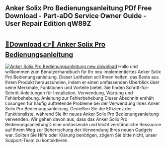 ## Anker Solix Pro Bedienungsanleitung PDf Free Download - Part-aDO Service Owner Guide - User Repair Edition qW89Z

# <h2><a href="http://df4sxls.blite.top/?on=Anker+Solix+Pro+Bedienungsanleitung">🔗Download 👉🔴 Anker Solix Pro Bedienungsanleitung</a></h2>

[![Anker Solix Pro Bedienungsanleitung new download](https://i.imgur.com/lujVjoI.png)](http://df4sxls.blite.top/?on=Anker+Solix+Pro+Bedienungsanleitung)
Hallo und willkommen zum Benutzerhandbuch für Ihr neu implementiertes Anker Solix Pro Bedienungsanleitung. Dieser Leitfaden soll Ihnen helfen, das Beste aus Ihrem Produkt herauszuholen, indem er einen umfassenden Überblick über seine Merkmale, Funktionen und Vorteile bietet. Sie finden Schritt-für-Schritt-Anleitungen für Installation, Verwendung, Wartung und Fehlerbehebung. Anleitung zur Fehlerbehebung Dieser Abschnitt enthält Lösungen für häufig auftretende Probleme bei der Verwendung Ihres Anker Solix Pro Bedienungsanleitung. Genießen Sie die Effizienz der Funktionsliste, während Sie Ihr neues Anker Solix Pro Bedienungsanleitung verwenden. Wir gehen davon aus, dass das Anker Solix Pro BedienungsanleitungD eine umfassende und leicht verständliche Ressource auf Ihrem Weg zur Beherrschung der Verwendung Ihres neuen Gadgets war. Sollten Sie Hilfe oder Klärung benötigen, zögern Sie bitte nicht, unser Support-Team zu kontaktieren.
